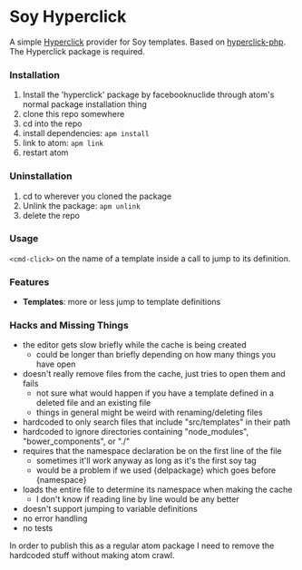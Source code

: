 # Soy Hyperclick

A simple [Hyperclick](https://github.com/facebooknuclideapm/hyperclick)
provider for Soy templates. Based on [hyperclick-php](https://github.com/claytonrcarter/hyperclick-php).
The Hyperclick package is required.

### Installation
1. Install the 'hyperclick' package by facebooknuclide through atom's normal package installation thing
2. clone this repo somewhere
3. cd into the repo
4. install dependencies: `apm install`
5. link to atom: `apm link`
6. restart atom

### Uninstallation
1. cd to wherever you cloned the package
2. Unlink the package: `apm unlink`
3. delete the repo

### Usage
`<cmd-click>` on the name of a template inside a call to jump to its definition.

### Features
* **Templates**: more or less jump to template definitions

### Hacks and Missing Things
* the editor gets slow briefly while the cache is being created
  * could be longer than briefly depending on how many things you have open
* doesn't really remove files from the cache, just tries to open them and fails
  * not sure what would happen if you have a template defined in a deleted file and an existing file
  * things in general might be weird with renaming/deleting files
* hardcoded to only search files that include "src/templates" in their path
* hardcoded to ignore directories containing "node_modules", "bower_components", or "./"
* requires that the namespace declaration be on the first line of the file
  * sometimes it'll work anyway as long as it's the first soy tag
  * would be a problem if we used {delpackage} which goes before {namespace}
* loads the entire file to determine its namespace when making the cache
  * I don't know if reading line by line would be any better
* doesn't support jumping to variable definitions
* no error handling
* no tests

In order to publish this as a regular atom package I need to remove the hardcoded stuff without making atom crawl.
